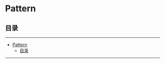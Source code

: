 # Pattern

## 目录

---

<!--ts-->
   * [Pattern](#pattern)
      * [目录](#目录)

<!-- Added by: runner, at: Thu Mar 25 16:28:31 UTC 2021 -->

<!--te-->

---

